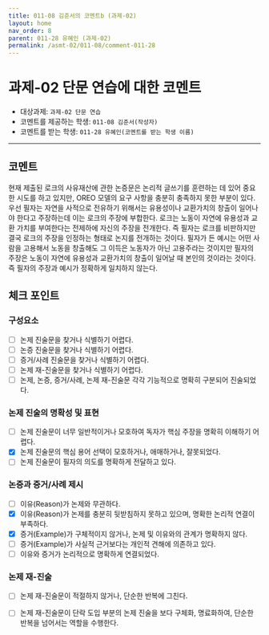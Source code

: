 ```yaml
---
title: 011-08 김준서의 코멘트b (과제-02) 
layout: home
nav_order: 8
parent: 011-28 유혜인 (과제-02)
permalink: /asmt-02/011-08/comment-011-28
---
```


# 과제-02 단문 연습에 대한 코멘트

- 대상과제: `과제-02 단문 연습`
- 코멘트를 제공하는 학생: `011-08 김준서(작성자)` 
- 코멘트를 받는 학생: `011-28 유혜인(코멘트를 받는 학생 이름)` 

---

## 코멘트

현재 제출된 로크의 사유재산에 관한 논증문은 논리적 글쓰기를 훈련하는 데 있어 중요한 시도를 하고 있지만, OREO 모델의 요구 사항을 충분히 충족하지 못한 부분이 있다. 우선 필자는 자연을 사적으로 전유하기 위해서는 유용성이나 교환가치의 창출이 일어나야 한다고 주장하는데 이는 로크의 주장에 부합한다. 로크는 노동이 자연에 유용성과 교환 가치를 부여한다는 전제하에 자신의 주장을 전개한다. 즉 필자는 로크를 비판하지만 결국 로크의 주장을 인정하는 형태로 논지를 전개하는 것이다. 필자가 든 예시는 어떤 사람을 고용해서 노동을 창출해도 그 이득은 노동자가 아닌 고용주라는 것이지만 필자의 주장은 노동이 자연에 유용성과 교환가치의 창출이 일어날 때 본인의 것이라는 것이다. 즉 필자의 주장과 예시가 정확하게 일치하지 않는다. 

## 체크 포인트

### **구성요소**
- [ ] 논제 진술문을 찾거나 식별하기 어렵다.
- [ ] 논증 진술문을 찾거나 식별하기 어렵다.
- [ ] 증거/사례 진술문을 찾거나 식별하기 어렵다.
- [ ] 논제 재-진술문을 찾거나 식별하기 어렵다.
- [ ] 논제, 논증, 증거/사례, 논제 재-진술문 각각 기능적으로 명확히 구분되어 진술되었다.

### **논제 진술의 명확성 및 표현**  
- [ ] 논제 진술문이 너무 일반적이거나 모호하여 독자가 핵심 주장을 명확히 이해하기 어렵다.  
- [x] 논제 진술문의 핵심 용어 선택이 모호하거나, 애매하거나, 잘못되었다.  
- [ ] 논제 진술문이 필자의 의도를 명확하게 전달하고 있다.  

### **논증과 증거/사례 제시**  
- [ ] 이유(Reason)가 논제와 무관하다.
- [x] 이유(Reason)가 논제를 충분히 뒷받침하지 못하고 있으며, 명확한 논리적 연결이 부족하다.  
- [x] 증거(Example)가 구체적이지 않거나, 논제 및 이유와의 관계가 명확하지 않다. 
- [ ] 증거(Example)가 사실적 근거보다는 개인적 견해에 의존하고 있다.  
- [ ] 이유와 증거가 논리적으로 명확하게 연결되었다.  

### **논제 재-진술**  
- [ ] 논제 재-진술문이 적절하지 않거나, 단순한 반복에 그친다.   
- [ ] 논제 재-진술문이 단락 도입 부분의 논제 진술을 보다 구체화, 명료화하여, 단순한 반복을 넘어서는 역할을 수행한다.  


